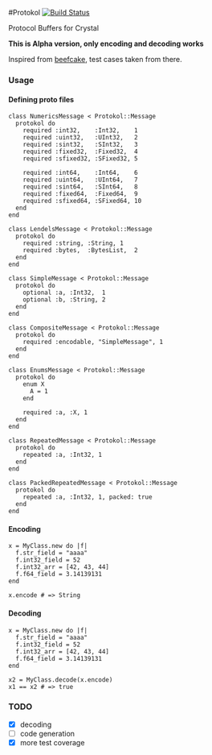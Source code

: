 #Protokol [![Build Status](https://travis-ci.org/teodor-pripoae/protokol.svg?branch=master)](https://travis-ci.org/teodor-pripoae/protokol)

Protocol Buffers for Crystal

**This is Alpha version, only encoding and decoding works**

Inspired from [beefcake](github.com/protobuf-ruby/beefcake), test cases taken from there.

### Usage

#### Defining proto files
```crystal
class NumericsMessage < Protokol::Message
  protokol do
    required :int32,    :Int32,    1
    required :uint32,   :UInt32,   2
    required :sint32,   :SInt32,   3
    required :fixed32,  :Fixed32,  4
    required :sfixed32, :SFixed32, 5

    required :int64,    :Int64,    6
    required :uint64,   :UInt64,   7
    required :sint64,   :SInt64,   8
    required :fixed64,  :Fixed64,  9
    required :sfixed64, :SFixed64, 10
  end
end

class LendelsMessage < Protokol::Message
  protokol do
    required :string, :String, 1
    required :bytes,  :BytesList,  2
  end
end

class SimpleMessage < Protokol::Message
  protokol do
    optional :a, :Int32,  1
    optional :b, :String, 2
  end
end

class CompositeMessage < Protokol::Message
  protokol do
    required :encodable, "SimpleMessage", 1
  end
end

class EnumsMessage < Protokol::Message
  protokol do
    enum X
      A = 1
    end

    required :a, :X, 1
  end
end

class RepeatedMessage < Protokol::Message
  protokol do
    repeated :a, :Int32, 1
  end
end

class PackedRepeatedMessage < Protokol::Message
  protokol do
    repeated :a, :Int32, 1, packed: true
  end
end
```

#### Encoding
```crystal
x = MyClass.new do |f|
  f.str_field = "aaaa"
  f.int32_field = 52
  f.int32_arr = [42, 43, 44]
  f.f64_field = 3.14139131
end

x.encode # => String
```

#### Decoding
```crystal
x = MyClass.new do |f|
  f.str_field = "aaaa"
  f.int32_field = 52
  f.int32_arr = [42, 43, 44]
  f.f64_field = 3.14139131
end

x2 = MyClass.decode(x.encode)
x1 == x2 # => true
```

### TODO

- [X] decoding
- [ ] code generation
- [X] more test coverage
